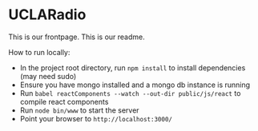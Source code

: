 UCLARadio
====

This is our frontpage. This is our readme. 

How to run locally:
* In the project root directory, run `npm install` to install dependencies (may need sudo)
* Ensure you have mongo installed and a mongo db instance is running
* Run `babel reactComponents --watch --out-dir public/js/react` to compile react components
* Run `node bin/www` to start the server
* Point your browser to `http://localhost:3000/`
